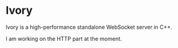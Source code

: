 Ivory
=====

Ivory is a high-performance standalone WebSocket server in C++.

I am working on the HTTP part at the moment.